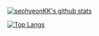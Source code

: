 
<!--
**seohyeonKK/seohyeonKK** is a ✨ _special_ ✨ repository because its `README.md` (this file) appears on your GitHub profile.

Here are some ideas to get you started:

- 🔭 I’m currently working on ...
- 🌱 I’m currently learning ...
- 👯 I’m looking to collaborate on ...
- 🤔 I’m looking for help with ...
- 💬 Ask me about ...
- 📫 How to reach me: ...
- 😄 Pronouns: ...
- ⚡ Fun fact: ...
-->

[![seohyeonKK's github stats](https://github-readme-stats.vercel.app/api?username=seohyeonKK&count_private=true&show_icons=true&theme=radical&hide_border=true&include_all_commits=1)](https://github.com/seohyeonKK/github-readme-stats)

[![Top Langs](https://github-readme-stats.vercel.app/api/top-langs/?username=seohyeonKK&layout=compact&hide_border=true&title_color=D83B7D&icon_color=E9CB45&text_color=FFFFFF&bg_color=141321)](https://github.com/seohyeonKK/github-readme-stats)

